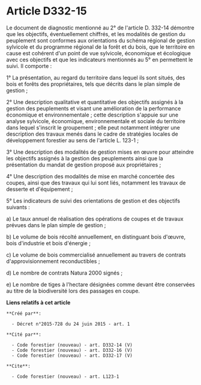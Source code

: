 # Article D332-15

Le document de diagnostic mentionné au 2° de l'article D. 332-14 démontre que les objectifs, éventuellement chiffrés, et les
modalités de gestion du peuplement sont conformes aux orientations du schéma régional de gestion sylvicole et du programme
régional de la forêt et du bois, que le territoire en cause est cohérent d'un point de vue sylvicole, économique et
écologique avec ces objectifs et que les indicateurs mentionnés au 5° en permettent le suivi. Il comporte : 

1° La présentation, au regard du territoire dans lequel ils sont situés, des bois et forêts des propriétaires, tels que
décrits dans le plan simple de gestion ; 

2° Une description qualitative et quantitative des objectifs assignés à la gestion des peuplements et visant une amélioration
de la performance économique et environnementale ; cette description s'appuie sur une analyse sylvicole, économique,
environnementale et sociale du territoire dans lequel s'inscrit le groupement ; elle peut notamment intégrer une description
des travaux menés dans le cadre de stratégies locales de développement forestier au sens de l'article L. 123-1 ; 

3° Une description des modalités de gestion mises en œuvre pour atteindre les objectifs assignés à la gestion des peuplements
ainsi que la présentation du mandat de gestion proposé aux propriétaires ; 

4° Une description des modalités de mise en marché concertée des coupes, ainsi que des travaux qui lui sont liés, notamment
les travaux de desserte et d'équipement ; 

5° Les indicateurs de suivi des orientations de gestion et des objectifs suivants : 

a) Le taux annuel de réalisation des opérations de coupes et de travaux prévues dans le plan simple de gestion ; 

b) Le volume de bois récolté annuellement, en distinguant bois d'œuvre, bois d'industrie et bois d'énergie ; 

c) Le volume de bois commercialisé annuellement au travers de contrats d'approvisionnement reconductibles ; 

d) Le nombre de contrats Natura 2000 signés ; 

e) Le nombre de tiges à l'hectare désignées comme devant être conservées au titre de la biodiversité lors des passages en
coupe.

**Liens relatifs à cet article**

	**Créé par**:

	  - Décret n°2015-728 du 24 juin 2015 - art. 1

	**Cité par**:

	  - Code forestier (nouveau) - art. D332-14 (V)
	  - Code forestier (nouveau) - art. D332-16 (V)
	  - Code forestier (nouveau) - art. D332-17 (V)

	**Cite**:

	  - Code forestier (nouveau) - art. L123-1
